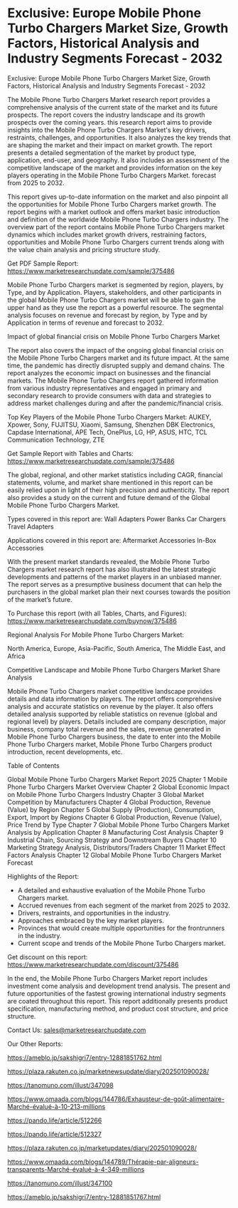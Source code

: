 # Exclusive: Europe Mobile Phone Turbo Chargers Market Size, Growth Factors, Historical Analysis and Industry Segments Forecast - 2032
Exclusive: Europe Mobile Phone Turbo Chargers Market Size, Growth Factors, Historical Analysis and Industry Segments Forecast - 2032

The Mobile Phone Turbo Chargers Market research report provides a comprehensive analysis of the current state of the market and its future prospects. The report covers the industry landscape and its growth prospects over the coming years. this research report aims to provide insights into the Mobile Phone Turbo Chargers Market's key drivers, restraints, challenges, and opportunities. It also analyzes the key trends that are shaping the market and their impact on market growth. The report presents a detailed segmentation of the market by product type, application, end-user, and geography. It also includes an assessment of the competitive landscape of the market and provides information on the key players operating in the Mobile Phone Turbo Chargers Market. forecast from 2025 to 2032.

This report gives up-to-date information on the market and also pinpoint all the opportunities for Mobile Phone Turbo Chargers market growth. The report begins with a market outlook and offers market basic introduction and definition of the worldwide Mobile Phone Turbo Chargers industry. The overview part of the report contains Mobile Phone Turbo Chargers market dynamics which includes market growth drivers, restraining factors, opportunities and Mobile Phone Turbo Chargers current trends along with the value chain analysis and pricing structure study.

Get PDF Sample Report: https://www.marketresearchupdate.com/sample/375486

Mobile Phone Turbo Chargers market is segmented by region, players, by Type, and by Application. Players, stakeholders, and other participants in the global Mobile Phone Turbo Chargers market will be able to gain the upper hand as they use the report as a powerful resource. The segmental analysis focuses on revenue and forecast by region, by Type and by Application in terms of revenue and forecast to 2032.

Impact of global financial crisis on Mobile Phone Turbo Chargers Market

The report also covers the impact of the ongoing global financial crisis on the Mobile Phone Turbo Chargers market and its future impact. At the same time, the pandemic has directly disrupted supply and demand chains. The report analyzes the economic impact on businesses and the financial markets. The Mobile Phone Turbo Chargers report gathered information from various industry representatives and engaged in primary and secondary research to provide consumers with data and strategies to address market challenges during and after the pandemic/financial crisis.

Top Key Players of the Mobile Phone Turbo Chargers Market:
AUKEY, Xpower, Sony, FUJITSU, Xiaomi, Samsung, Shenzhen DBK Electronics, Capdase International, APE Tech, OnePlus, LG, HP, ASUS, HTC, TCL Communication Technology, ZTE


Get Sample Report with Tables and Charts: https://www.marketresearchupdate.com/sample/375486

The global, regional, and other market statistics including CAGR, financial statements, volume, and market share mentioned in this report can be easily relied upon in light of their high precision and authenticity. The report also provides a study on the current and future demand of the Global Mobile Phone Turbo Chargers Market.

Types covered in this report are:
Wall Adapters
Power Banks
Car Chargers
Travel Adapters


Applications covered in this report are:
Aftermarket Accessories
In-Box Accessories


With the present market standards revealed, the Mobile Phone Turbo Chargers market research report has also illustrated the latest strategic developments and patterns of the market players in an unbiased manner. The report serves as a presumptive business document that can help the purchasers in the global market plan their next courses towards the position of the market’s future.

To Purchase this report (with all Tables, Charts, and Figures): https://www.marketresearchupdate.com/buynow/375486

Regional Analysis For Mobile Phone Turbo Chargers Market:

North America, Europe, Asia-Pacific, South America, The Middle East, and Africa

Competitive Landscape and Mobile Phone Turbo Chargers Market Share Analysis

Mobile Phone Turbo Chargers market competitive landscape provides details and data information by players. The report offers comprehensive analysis and accurate statistics on revenue by the player. It also offers detailed analysis supported by reliable statistics on revenue (global and regional level) by players. Details included are company description, major business, company total revenue and the sales, revenue generated in Mobile Phone Turbo Chargers business, the date to enter into the Mobile Phone Turbo Chargers market, Mobile Phone Turbo Chargers product introduction, recent developments, etc.

Table of Contents

Global Mobile Phone Turbo Chargers Market Report 2025
Chapter 1 Mobile Phone Turbo Chargers Market Overview
Chapter 2 Global Economic Impact on Mobile Phone Turbo Chargers Industry
Chapter 3 Global Market Competition by Manufacturers
Chapter 4 Global Production, Revenue (Value) by Region
Chapter 5 Global Supply (Production), Consumption, Export, Import by Regions
Chapter 6 Global Production, Revenue (Value), Price Trend by Type
Chapter 7 Global Mobile Phone Turbo Chargers Market Analysis by Application
Chapter 8 Manufacturing Cost Analysis
Chapter 9 Industrial Chain, Sourcing Strategy and Downstream Buyers
Chapter 10 Marketing Strategy Analysis, Distributors/Traders
Chapter 11 Market Effect Factors Analysis
Chapter 12 Global Mobile Phone Turbo Chargers Market Forecast

Highlights of the Report:

- A detailed and exhaustive evaluation of the Mobile Phone Turbo Chargers market.
- Accrued revenues from each segment of the market from 2025 to 2032.
- Drivers, restraints, and opportunities in the industry.
- Approaches embraced by the key market players.
- Provinces that would create multiple opportunities for the frontrunners in the industry.
- Current scope and trends of the Mobile Phone Turbo Chargers market.

Get discount on this report: https://www.marketresearchupdate.com/discount/375486

In the end, the Mobile Phone Turbo Chargers Market report includes investment come analysis and development trend analysis. The present and future opportunities of the fastest growing international industry segments are coated throughout this report. This report additionally presents product specification, manufacturing method, and product cost structure, and price structure.

Contact Us:
sales@marketresearchupdate.com

Our Other Reports:

https://ameblo.jp/sakshigri7/entry-12881851762.html

https://plaza.rakuten.co.jp/marketnewsupdate/diary/202501090028/

https://tanomuno.com/illust/347098

https://www.omaada.com/blogs/144786/Exhausteur-de-goût-alimentaire-Marché-évalué-à-10-213-millions

https://pando.life/article/512266

https://pando.life/article/512327

https://plaza.rakuten.co.jp/marketupdates/diary/202501090028/

https://www.omaada.com/blogs/144789/Thérapie-par-aligneurs-transparents-Marché-évalué-à-4-349-millions

https://tanomuno.com/illust/347100

https://ameblo.jp/sakshigri7/entry-12881851767.html
